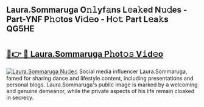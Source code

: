 ## Laura.Sommaruga O𝚗𝚕yf𝚊ns L𝚎a𝚔ed N𝚞𝚍es - Part-YNF P𝚑𝚘tos Vi𝚍𝚎o - H𝚘𝚝 Part L𝚎a𝚔s QG5HE

# <h2><a href="http://kf76gl.oniu.top/?m=Laura.Sommaruga">🔗👉 🔴 Laura.Sommaruga P𝚑ot𝚘𝚜 V𝚒d𝚎o</a></h2>

[![Laura.Sommaruga Nu𝚍e𝚜](https://i.imgur.com/0qMVB7G.gif)](http://kf76gl.oniu.top/?m=Laura.Sommaruga)
Social media influencer Laura.Sommaruga, famed for sharing dance and lifestyle content, including presentations and personal blogs. Laura.Sommaruga's public image is marked by a welcoming and genuine demeanor, while the private aspects of his life remain cloaked in secrecy.  
